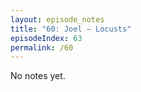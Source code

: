 ```yaml
---
layout: episode_notes
title: "60: Joel — Locusts"
episodeIndex: 63
permalink: /60
---
```

No notes yet.
